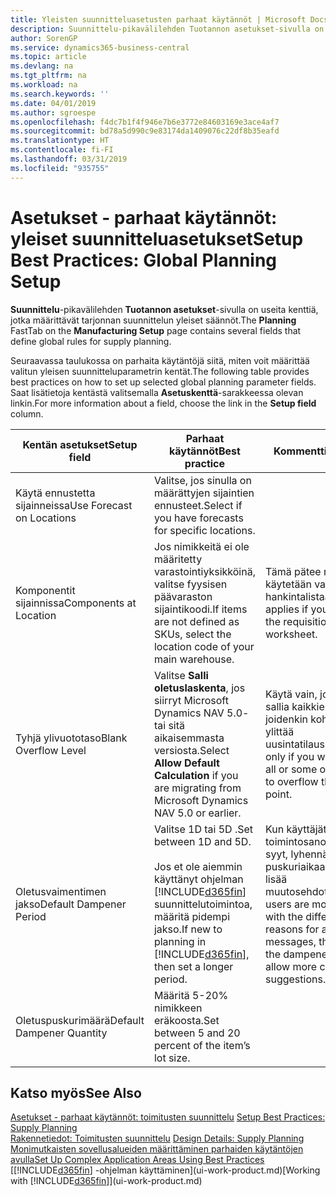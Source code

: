 ```yaml
---
title: Yleisten suunnitteluasetusten parhaat käytännöt | Microsoft Docs
description: Suunnittelu-pikavälilehden Tuotannon asetukset-sivulla on useita kenttiä, jotka määrittävät tarjonnan suunnittelun yleiset säännöt.
author: SorenGP
ms.service: dynamics365-business-central
ms.topic: article
ms.devlang: na
ms.tgt_pltfrm: na
ms.workload: na
ms.search.keywords: ''
ms.date: 04/01/2019
ms.author: sgroespe
ms.openlocfilehash: f4dc7b1f4f946e7b6e3772e84603169e3ace4af7
ms.sourcegitcommit: bd78a5d990c9e83174da1409076c22df8b35eafd
ms.translationtype: HT
ms.contentlocale: fi-FI
ms.lasthandoff: 03/31/2019
ms.locfileid: "935755"
---
```

# <a name="setup-best-practices-global-planning-setup"></a><span data-ttu-id="a7854-103">Asetukset - parhaat käytännöt: yleiset suunnitteluasetukset</span><span class="sxs-lookup"><span data-stu-id="a7854-103">Setup Best Practices: Global Planning Setup</span></span>
<span data-ttu-id="a7854-104">**Suunnittelu**-pikavälilehden **Tuotannon asetukset**-sivulla on useita kenttiä, jotka määrittävät tarjonnan suunnittelun yleiset säännöt.</span><span class="sxs-lookup"><span data-stu-id="a7854-104">The **Planning** FastTab on the **Manufacturing Setup** page contains several fields that define global rules for supply planning.</span></span>  

 <span data-ttu-id="a7854-105">Seuraavassa taulukossa on parhaita käytäntöjä siitä, miten voit määrittää valitun yleisen suunnitteluparametrin kentät.</span><span class="sxs-lookup"><span data-stu-id="a7854-105">The following table provides best practices on how to set up selected global planning parameter fields.</span></span> <span data-ttu-id="a7854-106">Saat lisätietoja kentästä valitsemalla **Asetuskenttä**-sarakkeessa olevan linkin.</span><span class="sxs-lookup"><span data-stu-id="a7854-106">For more information about a field, choose the link in the **Setup field** column.</span></span>  

|<span data-ttu-id="a7854-107">Kentän asetukset</span><span class="sxs-lookup"><span data-stu-id="a7854-107">Setup field</span></span>|<span data-ttu-id="a7854-108">Parhaat käytännöt</span><span class="sxs-lookup"><span data-stu-id="a7854-108">Best practice</span></span>|<span data-ttu-id="a7854-109">Kommentti</span><span class="sxs-lookup"><span data-stu-id="a7854-109">Comment</span></span>|  
|-----------------|-------------------|-------------|  
|<span data-ttu-id="a7854-110">Käytä ennustetta sijainneissa</span><span class="sxs-lookup"><span data-stu-id="a7854-110">Use Forecast on Locations</span></span>|<span data-ttu-id="a7854-111">Valitse, jos sinulla on määrättyjen sijaintien ennusteet.</span><span class="sxs-lookup"><span data-stu-id="a7854-111">Select if you have forecasts for specific locations.</span></span>||  
|<span data-ttu-id="a7854-112">Komponentit sijainnissa</span><span class="sxs-lookup"><span data-stu-id="a7854-112">Components at Location</span></span>|<span data-ttu-id="a7854-113">Jos nimikkeitä ei ole määritetty varastointiyksikköinä, valitse fyysisen päävaraston sijaintikoodi.</span><span class="sxs-lookup"><span data-stu-id="a7854-113">If items are not defined as SKUs, select the location code of your main warehouse.</span></span>|<span data-ttu-id="a7854-114">Tämä pätee myös, jos käytetään vain hankintalistaa.</span><span class="sxs-lookup"><span data-stu-id="a7854-114">This also applies if you only use the requisition worksheet.</span></span>|  
|<span data-ttu-id="a7854-115">Tyhjä ylivuototaso</span><span class="sxs-lookup"><span data-stu-id="a7854-115">Blank Overflow Level</span></span>|<span data-ttu-id="a7854-116">Valitse **Salli oletuslaskenta**, jos siirryt Microsoft Dynamics NAV 5.0- tai sitä aikaisemmasta versiosta.</span><span class="sxs-lookup"><span data-stu-id="a7854-116">Select **Allow Default Calculation** if you are migrating from Microsoft Dynamics NAV 5.0 or earlier.</span></span>|<span data-ttu-id="a7854-117">Käytä vain, jos haluat sallia kaikkien tai joidenkin kohteiden ylittää uusintatilauspisteen.</span><span class="sxs-lookup"><span data-stu-id="a7854-117">Use only if you want to allow all or some of your items to overflow the reorder point.</span></span>|  
|<span data-ttu-id="a7854-118">Oletusvaimentimen jakso</span><span class="sxs-lookup"><span data-stu-id="a7854-118">Default Dampener Period</span></span>|<span data-ttu-id="a7854-119">Valitse 1D tai 5D .</span><span class="sxs-lookup"><span data-stu-id="a7854-119">Set between 1D and 5D.</span></span><br /><br /> <span data-ttu-id="a7854-120">Jos et ole aiemmin käyttänyt ohjelman [!INCLUDE[d365fin](includes/d365fin_md.md)] suunnittelutoimintoa, määritä pidempi jakso.</span><span class="sxs-lookup"><span data-stu-id="a7854-120">If new to planning in [!INCLUDE[d365fin](includes/d365fin_md.md)], then set a longer period.</span></span>|<span data-ttu-id="a7854-121">Kun käyttäjät tuntevat toimintosanomien eri syyt, lyhennä puskuriaikaa antaaksesi lisää muutosehdotuksia.</span><span class="sxs-lookup"><span data-stu-id="a7854-121">When users are more familiar with the different reasons for action messages, then shorten the dampener period to allow more change suggestions.</span></span>|  
|<span data-ttu-id="a7854-122">Oletuspuskurimäärä</span><span class="sxs-lookup"><span data-stu-id="a7854-122">Default Dampener Quantity</span></span>|<span data-ttu-id="a7854-123">Määritä 5-20% nimikkeen eräkoosta.</span><span class="sxs-lookup"><span data-stu-id="a7854-123">Set between 5 and 20 percent of the item’s lot size.</span></span>||  

## <a name="see-also"></a><span data-ttu-id="a7854-124">Katso myös</span><span class="sxs-lookup"><span data-stu-id="a7854-124">See Also</span></span>  
 <span data-ttu-id="a7854-125">[Asetukset - parhaat käytännöt: toimitusten suunnittelu](setup-best-practices-supply-planning.md) </span><span class="sxs-lookup"><span data-stu-id="a7854-125">[Setup Best Practices: Supply Planning](setup-best-practices-supply-planning.md) </span></span>  
 <span data-ttu-id="a7854-126">[Rakennetiedot: Toimitusten suunnittelu](design-details-supply-planning.md) </span><span class="sxs-lookup"><span data-stu-id="a7854-126">[Design Details: Supply Planning](design-details-supply-planning.md) </span></span>  
 [<span data-ttu-id="a7854-127">Monimutkaisten sovellusalueiden määrittäminen parhaiden käytäntöjen avulla</span><span class="sxs-lookup"><span data-stu-id="a7854-127">Set Up Complex Application Areas Using Best Practices</span></span>](set-up-complex-application-areas-using-best-practices.md)  
 <span data-ttu-id="a7854-128">[[!INCLUDE[d365fin](includes/d365fin_md.md)] -ohjelman käyttäminen](ui-work-product.md)</span><span class="sxs-lookup"><span data-stu-id="a7854-128">[Working with [!INCLUDE[d365fin](includes/d365fin_md.md)]](ui-work-product.md)</span></span>
